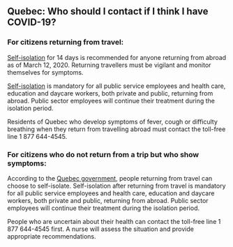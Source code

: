 ## Quebec: Who should I contact if I think I have COVID-19?

### For citizens returning from travel:

[Self-isolation](https://www.canada.ca/en/public-health/services/diseases/2019-novel-coronavirus-infection/health-professionals/interim-guidance-cases-contacts.html#si) for 14 days is recommended for anyone returning from abroad as of March 12, 2020. Returning travellers must be vigilant and monitor themselves for symptoms.

[Self-isolation](https://www.canada.ca/en/public-health/services/diseases/2019-novel-coronavirus-infection/health-professionals/interim-guidance-cases-contacts.html#si) is mandatory for all public service employees and health care, education and daycare workers, both private and public, returning from abroad. Public sector employees will continue their treatment during the isolation period.

Residents of Quebec who develop symptoms of fever, cough or difficulty breathing when they return from travelling abroad must contact the toll-free line 1 877 644-4545.

### For citizens who do not return from a trip but who show symptoms:

According to the [Quebec government](https://www.quebec.ca/en/health/health-issues/a-z/2019-coronavirus/), people returning from travel can choose to self-isolate. Self-isolation after returning from travel is mandatory for all public service employees and health care, education and daycare workers, both private and public, returning from abroad. Public sector employees will continue their treatment during the isolation period.

People who are uncertain about their health can contact the toll-free line 1 877 644-4545 first. A nurse will assess the situation and provide appropriate recommendations.
